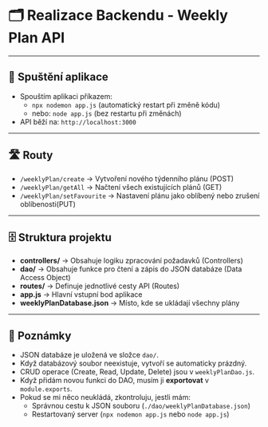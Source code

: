 # 🗂️ Realizace Backendu - Weekly Plan API  

---

## 🚀 Spuštění aplikace
- Spouštím aplikaci příkazem:
  - `npx nodemon app.js` (automatický restart při změně kódu)
  - nebo: `node app.js` (bez restartu při změnách)
- API běží na: `http://localhost:3000`

---

## 🛣️ Routy  
- `/weeklyPlan/create` → Vytvoření nového týdenního plánu (POST)
- `/weeklyPlan/getAll` → Načtení všech existujících plánů (GET)
- `/weeklyPlan/setFavourite` → Nastavení plánu jako oblíbený nebo zrušení oblíbenosti(PUT)

---

## 🗄️ Struktura projektu  
- **controllers/** → Obsahuje logiku zpracování požadavků (Controllers)
- **dao/** → Obsahuje funkce pro čtení a zápis do JSON databáze (Data Access Object)
- **routes/** → Definuje jednotlivé cesty API (Routes)
- **app.js** → Hlavní vstupní bod aplikace
- **weeklyPlanDatabase.json** → Místo, kde se ukládají všechny plány

---

## 🔎 Poznámky
- JSON databáze je uložená ve složce `dao/`.
- Když databázový soubor neexistuje, vytvoří se automaticky prázdný.
- CRUD operace (Create, Read, Update, Delete) jsou v `weeklyPlanDao.js`.
- Když přidám novou funkci do DAO, musím ji **exportovat** v `module.exports`.
- Pokud se mi něco neukládá, zkontroluju, jestli mám:
  - Správnou cestu k JSON souboru (`./dao/weeklyPlanDatabase.json`)
  - Restartovaný server (`npx nodemon app.js` nebo `node app.js`)